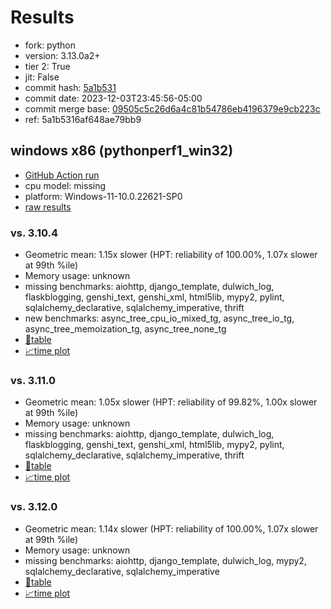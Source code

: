 # Results

- fork: python
- version: 3.13.0a2+
- tier 2: True
- jit: False
- commit hash: [5a1b531](https://github.com/python/cpython/commit/5a1b531)
- commit date: 2023-12-03T23:45:56-05:00
- commit merge base: [09505c5c26d6a4c81b54786eb4196379e9cb223c](https://github.com/python/cpython/commit/09505c5c26d6a4c81b54786eb4196379e9cb223c)
- ref: 5a1b5316af648ae79bb9

## windows x86 (pythonperf1_win32)

- [GitHub Action run](https://github.com/faster-cpython/benchmarking/actions/runs/7583592459)
- cpu model: missing
- platform: Windows-11-10.0.22621-SP0
- [raw results](bm-20231203-pythonperf1_win32-x86-python-5a1b5316af648ae79bb9-3.13.0a2%2B-5a1b531.json)

### vs. 3.10.4

- Geometric mean: 1.15x slower (HPT: reliability of 100.00%, 1.07x slower at 99th %ile)
- Memory usage: unknown
- missing benchmarks: aiohttp, django_template, dulwich_log, flaskblogging, genshi_text, genshi_xml, html5lib, mypy2, pylint, sqlalchemy_declarative, sqlalchemy_imperative, thrift
- new benchmarks: async_tree_cpu_io_mixed_tg, async_tree_io_tg, async_tree_memoization_tg, async_tree_none_tg
- [📄table](bm-20231203-pythonperf1_win32-x86-python-5a1b5316af648ae79bb9-3.13.0a2%2B-5a1b531-vs-3.10.4.md)
- [📈time plot](bm-20231203-pythonperf1_win32-x86-python-5a1b5316af648ae79bb9-3.13.0a2%2B-5a1b531-vs-3.10.4.png)

### vs. 3.11.0

- Geometric mean: 1.05x slower (HPT: reliability of 99.82%, 1.00x slower at 99th %ile)
- Memory usage: unknown
- missing benchmarks: aiohttp, django_template, dulwich_log, flaskblogging, genshi_text, genshi_xml, html5lib, mypy2, pylint, sqlalchemy_declarative, sqlalchemy_imperative, thrift
- [📄table](bm-20231203-pythonperf1_win32-x86-python-5a1b5316af648ae79bb9-3.13.0a2%2B-5a1b531-vs-3.11.0.md)
- [📈time plot](bm-20231203-pythonperf1_win32-x86-python-5a1b5316af648ae79bb9-3.13.0a2%2B-5a1b531-vs-3.11.0.png)

### vs. 3.12.0

- Geometric mean: 1.14x slower (HPT: reliability of 100.00%, 1.07x slower at 99th %ile)
- Memory usage: unknown
- missing benchmarks: aiohttp, django_template, dulwich_log, mypy2, sqlalchemy_declarative, sqlalchemy_imperative
- [📄table](bm-20231203-pythonperf1_win32-x86-python-5a1b5316af648ae79bb9-3.13.0a2%2B-5a1b531-vs-3.12.0.md)
- [📈time plot](bm-20231203-pythonperf1_win32-x86-python-5a1b5316af648ae79bb9-3.13.0a2%2B-5a1b531-vs-3.12.0.png)

